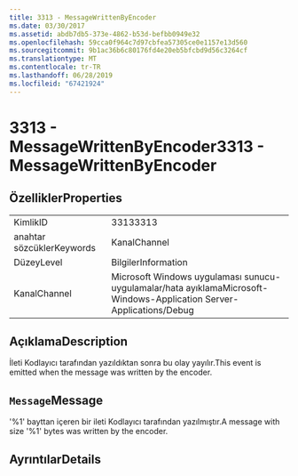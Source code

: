 ```yaml
---
title: 3313 - MessageWrittenByEncoder
ms.date: 03/30/2017
ms.assetid: abdb7db5-373e-4862-b53d-befbb0949e32
ms.openlocfilehash: 59cca0f964c7d97cbfea57305ce0e1157e13d560
ms.sourcegitcommit: 9b1ac36b6c80176fd4e20eb5bfcbd9d56c3264cf
ms.translationtype: MT
ms.contentlocale: tr-TR
ms.lasthandoff: 06/28/2019
ms.locfileid: "67421924"
---
```

# <a name="3313---messagewrittenbyencoder"></a><span data-ttu-id="a7181-102">3313 - MessageWrittenByEncoder</span><span class="sxs-lookup"><span data-stu-id="a7181-102">3313 - MessageWrittenByEncoder</span></span>
## <a name="properties"></a><span data-ttu-id="a7181-103">Özellikler</span><span class="sxs-lookup"><span data-stu-id="a7181-103">Properties</span></span>  
  
|||  
|-|-|  
|<span data-ttu-id="a7181-104">Kimlik</span><span class="sxs-lookup"><span data-stu-id="a7181-104">ID</span></span>|<span data-ttu-id="a7181-105">3313</span><span class="sxs-lookup"><span data-stu-id="a7181-105">3313</span></span>|  
|<span data-ttu-id="a7181-106">anahtar sözcükler</span><span class="sxs-lookup"><span data-stu-id="a7181-106">Keywords</span></span>|<span data-ttu-id="a7181-107">Kanal</span><span class="sxs-lookup"><span data-stu-id="a7181-107">Channel</span></span>|  
|<span data-ttu-id="a7181-108">Düzey</span><span class="sxs-lookup"><span data-stu-id="a7181-108">Level</span></span>|<span data-ttu-id="a7181-109">Bilgiler</span><span class="sxs-lookup"><span data-stu-id="a7181-109">Information</span></span>|  
|<span data-ttu-id="a7181-110">Kanal</span><span class="sxs-lookup"><span data-stu-id="a7181-110">Channel</span></span>|<span data-ttu-id="a7181-111">Microsoft Windows uygulaması sunucu-uygulamalar/hata ayıklama</span><span class="sxs-lookup"><span data-stu-id="a7181-111">Microsoft-Windows-Application Server-Applications/Debug</span></span>|  
  
## <a name="description"></a><span data-ttu-id="a7181-112">Açıklama</span><span class="sxs-lookup"><span data-stu-id="a7181-112">Description</span></span>  
 <span data-ttu-id="a7181-113">İleti Kodlayıcı tarafından yazıldıktan sonra bu olay yayılır.</span><span class="sxs-lookup"><span data-stu-id="a7181-113">This event is emitted when the message was written by the encoder.</span></span>  
  
## <a name="message"></a><span data-ttu-id="a7181-114">`Message`</span><span class="sxs-lookup"><span data-stu-id="a7181-114">Message</span></span>  
 <span data-ttu-id="a7181-115">'%1' bayttan içeren bir ileti Kodlayıcı tarafından yazılmıştır.</span><span class="sxs-lookup"><span data-stu-id="a7181-115">A message with size '%1' bytes was written by the encoder.</span></span>  
  
## <a name="details"></a><span data-ttu-id="a7181-116">Ayrıntılar</span><span class="sxs-lookup"><span data-stu-id="a7181-116">Details</span></span>
